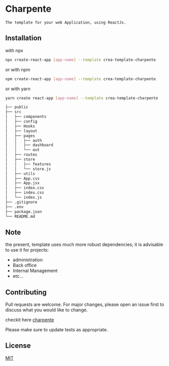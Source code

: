 # Charpente

    The template for your web Application, using ReactJs.

## Installation

with npx

```bash
npx create-react-app [app-name] --template crea-template-charpente
```

or with npm

```bash
npm create-react-app [app-name] --template crea-template-charpente
```

or with yarn

```bash
yarn create react-app [app-name] --template crea-template-charpente
```

```bash
├── public
├── src
│   ├── components
│   ├── config
│   ├── Hooks
│   ├── layout
│   ├── pages
│   │   ├── auth
│   │   ├── dashboard
│   │   └── out
│   ├── routes
│   ├── store
│   │   ├── features
│   │   └── store.js
│   ├── utils
│   ├── App.css
│   ├── App.jsx
│   ├── index.css
│   ├── index.css
│   └── index.js
├── .gitignore
├── .env
├── package.json
└── README.md
```

## Note

the present, template uses much more robust dependencies; it is advisable to use it for projects:

- administration
- Back office
- Internal Management
- etc...

## Contributing

Pull requests are welcome. For major changes, please open an issue first
to discuss what you would like to change.

checkit here [charpente](https://github.com/inspecthers/cra-template-charpente)

Please make sure to update tests as appropriate.

## License

[MIT](https://choosealicense.com/licenses/mit/)
